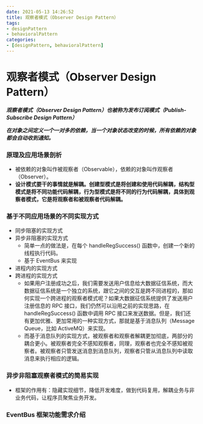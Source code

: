 ```yaml
---
date: 2021-05-13 14:26:52
title: 观察者模式（Observer Design Pattern）
tags:
- designPattern
- behavioralPattern
categories:
- [designPattern, behavioralPattern]
---
```


# 观察者模式（Observer Design Pattern）

***观察者模式（Observer Design Pattern）也被称为发布订阅模式（Publish-Subscribe Design Pattern）***

***在对象之间定义一个一对多的依赖，当一个对象状态改变的时候，所有依赖的对象都会自动收到通知。***

### 原理及应用场景剖析

- 被依赖的对象叫作被观察者（Observable），依赖的对象叫作观察者（Observer）。
- **设计模式要干的事情就是解耦。创建型模式是将创建和使用代码解耦，结构型模式是将不同功能代码解耦，行为型模式是将不同的行为代码解耦，具体到观察者模式，它是将观察者和被观察者代码解耦。**

### 基于不同应用场景的不同实现方式

- 同步阻塞的实现方式
- 异步非阻塞的实现方式
  - 简单一点的做法是，在每个 handleRegSuccess() 函数中，创建一个新的线程执行代码。
  - 基于 EventBus 来实现
- 进程内的实现方式
- 跨进程的实现方式
  - 如果用户注册成功之后，我们需要发送用户信息给大数据征信系统，而大数据征信系统是一个独立的系统，跟它之间的交互是跨不同进程的，那如何实现一个跨进程的观察者模式呢？如果大数据征信系统提供了发送用户注册信息的 RPC 接口，我们仍然可以沿用之前的实现思路，在 handleRegSuccess() 函数中调用 RPC 接口来发送数据。但是，我们还有更加优雅、更加常用的一种实现方式，那就是基于消息队列（Message Queue，比如 ActiveMQ）来实现。
  - 而基于消息队列的实现方式，被观察者和观察者解耦更加彻底，两部分的耦合更小。被观察者完全不感知观察者，同理，观察者也完全不感知被观察者。被观察者只管发送消息到消息队列，观察者只管从消息队列中读取消息来执行相应的逻辑。

### 异步非阻塞观察者模式的简易实现

- 框架的作用有：隐藏实现细节，降低开发难度，做到代码复用，解耦业务与非业务代码，让程序员聚焦业务开发。

### EventBus 框架功能需求介绍




